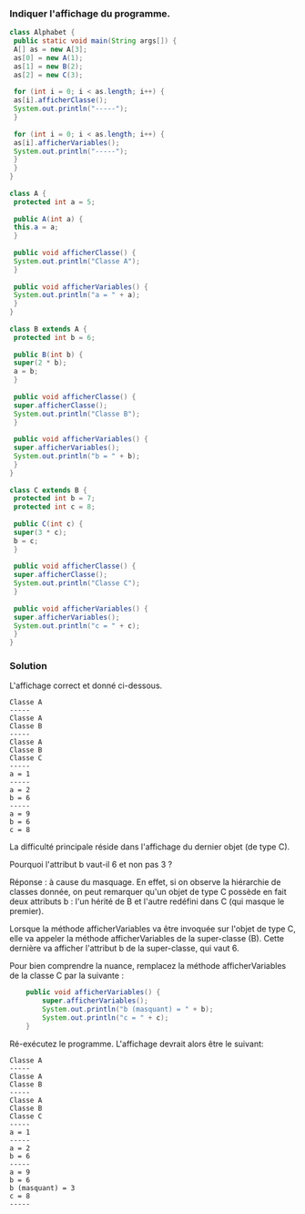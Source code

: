 ### Indiquer l'affichage du programme.

```java
class Alphabet {
 public static void main(String args[]) {
 A[] as = new A[3];
 as[0] = new A(1);
 as[1] = new B(2);
 as[2] = new C(3);
 
 for (int i = 0; i < as.length; i++) {
 as[i].afficherClasse();
 System.out.println("-----");
 }
 
 for (int i = 0; i < as.length; i++) {
 as[i].afficherVariables();
 System.out.println("-----");
 }
 }
}
 
class A {
 protected int a = 5;
 
 public A(int a) {
 this.a = a;
 }
 
 public void afficherClasse() {
 System.out.println("Classe A");
 }
 
 public void afficherVariables() {
 System.out.println("a = " + a);
 }
}
 
class B extends A {
 protected int b = 6;
 
 public B(int b) {
 super(2 * b);
 a = b;
 }
 
 public void afficherClasse() {
 super.afficherClasse();
 System.out.println("Classe B");
 }
 
 public void afficherVariables() {
 super.afficherVariables();
 System.out.println("b = " + b);
 }
}
 
class C extends B {
 protected int b = 7;
 protected int c = 8;
 
 public C(int c) {
 super(3 * c);
 b = c;
 }
 
 public void afficherClasse() {
 super.afficherClasse();
 System.out.println("Classe C");
 }
 
 public void afficherVariables() {
 super.afficherVariables();
 System.out.println("c = " + c);
 }
}
```

### Solution

L'affichage correct et donné ci-dessous.

```
Classe A
-----
Classe A
Classe B
-----
Classe A
Classe B
Classe C
-----
a = 1
-----
a = 2
b = 6
-----
a = 9
b = 6
c = 8
```

La difficulté principale réside dans l'affichage du dernier objet (de type C).

Pourquoi l'attribut b vaut-il 6 et non pas 3 ?

Réponse : à cause du masquage. En effet, si on observe la hiérarchie de classes donnée, on peut remarquer qu'un objet de type C possède en fait deux attributs b : l'un hérité de B et l'autre redéfini dans C (qui masque le premier).

Lorsque la méthode afficherVariables va être invoquée sur l'objet de type C, elle va appeler la méthode afficherVariables de la super-classe (B). Cette dernière va afficher l'attribut b de la super-classe, qui vaut 6.

Pour bien comprendre la nuance, remplacez la méthode afficherVariables de la classe C par la suivante :

```java 
    public void afficherVariables() {
        super.afficherVariables();
        System.out.println("b (masquant) = " + b);
        System.out.println("c = " + c);
    }
```
 
Ré-exécutez le programme. L'affichage devrait alors être le suivant:

```
Classe A
-----
Classe A
Classe B
-----
Classe A
Classe B
Classe C
-----
a = 1
-----
a = 2
b = 6
-----
a = 9
b = 6
b (masquant) = 3
c = 8
-----
```
